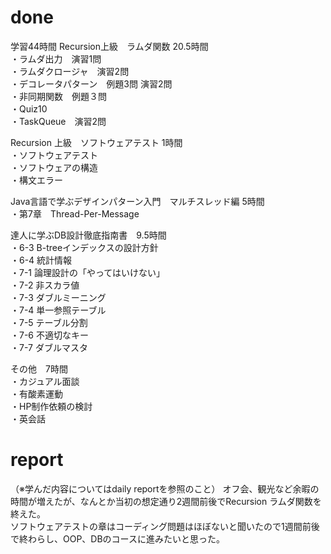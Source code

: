 # done
学習44時間
Recursion上級　ラムダ関数 20.5時間</br>
・ラムダ出力　演習1問</br>
・ラムダクロージャ　演習2問</br>
・デコレータパターン　例題3問 演習2問</br>
・非同期関数　例題３問</br>
・Quiz10</br>
・TaskQueue　演習2問</br>

Recursion 上級　ソフトウェアテスト 1時間</br>
・ソフトウェアテスト</br>
・ソフトウェアの構造</br>
・構文エラー</br>

Java言語で学ぶデザインパターン入門　マルチスレッド編 5時間</br>
・第7章　Thread-Per-Message </br>

達人に学ぶDB設計徹底指南書　9.5時間</br>
・6-3 B-treeインデックスの設計方針</br>
・6-4 統計情報</br>
・7-1 論理設計の「やってはいけない」</br>
・7-2 非スカラ値</br>
・7-3 ダブルミーニング</br>
・7-4 単一参照テーブル</br>
・7-5 テーブル分割</br>
・7-6 不適切なキー</br>
・7-7 ダブルマスタ</br>

その他　7時間</br>
・カジュアル面談</br>
・有酸素運動</br>
・HP制作依頼の検討</br>
・英会話</br>

# report
（※学んだ内容についてはdaily reportを参照のこと）
オフ会、観光など余暇の時間が増えたが、なんとか当初の想定通り2週間前後でRecursion ラムダ関数を終えた。</br>
ソフトウェアテストの章はコーディング問題はほぼないと聞いたので1週間前後で終わらし、OOP、DBのコースに進みたいと思った。</br>